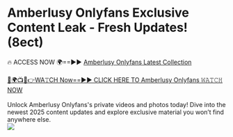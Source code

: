 # Amberlusy Onlyfans Exclusive Content Leak - Fresh Updates! (8ect)

🔥 ACCESS NOW 🌍==►► <a href="https://tinyurl.com/kvy9nzfs" rel="nofollow">Amberlusy Onlyfans Latest Collection</a>
<br><br>
[🔴🌍📺📱👉WA𝚃CH Now==►► CLICK HERE TO Amberlusy Onlyfans 𝚆𝙰𝚃𝙲𝙷 NOW](https://tinyurl.com/kvy9nzfs)
<br><br>
Unlock Amberlusy Onlyfans's private videos and photos today! Dive into the newest 2025 content updates and explore exclusive material you won’t find anywhere else.
<br>
<a href="https://tinyurl.com/kvy9nzfs" rel="nofollow" data-target="animated-image.originalLink"><img src="https://camo.githubusercontent.com/8a4f000d20f83aca3bf7ec5f350d767afa0574a8a352519fd8cfa583a6f93a33/68747470733a2f2f692e696d6775722e636f6d2f644a486b345a712e676966" data-canonical-src="https://i.imgur.com/dJHk4Zq.gif" style="max-width: 100%; display: inline-block;" data-target="animated-image.originalImage"></a>
<br>
